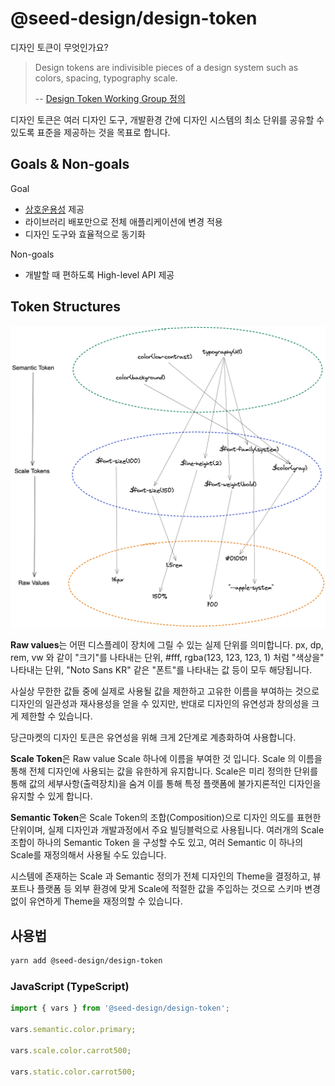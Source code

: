 # @seed-design/design-token

디자인 토큰이 무엇인가요?

> Design tokens are indivisible pieces of a design system such as colors, spacing, typography scale. 
>
> -- [Design Token Working Group 정의](https://github.com/design-tokens/community-group)

디자인 토큰은 여러 디자인 도구, 개발환경 간에 디자인 시스템의 최소 단위를 공유할 수 있도록 표준을 제공하는 것을 목표로 합니다.

## Goals & Non-goals

Goal
- [상호운용성](https://en.wikipedia.org/wiki/Interoperability) 제공
- 라이브러리 배포만으로 전체 애플리케이션에 변경 적용
- 디자인 도구와 효율적으로 동기화

Non-goals
- 개발할 때 편하도록 High-level API 제공

## Token Structures

![디자인 토큰 계층구조](design-token-explainer.png)

**Raw values**는 어떤 디스플레이 장치에 그릴 수 있는 실제 단위를 의미합니다. px, dp, rem, vw 와 같이 "크기"를 나타내는 단위, #fff, rgba(123, 123, 123, 1) 처럼 "색상을" 나타내는 단위, "Noto Sans KR" 같은 "폰트"를 나타내는 값 등이 모두 해당됩니다.

사실상 무한한 값들 중에 실제로 사용될 값을 제한하고 고유한 이름을 부여하는 것으로 디자인의 일관성과 재사용성을 얻을 수 있지만, 반대로 디자인의 유연성과 창의성을 크게 제한할 수 있습니다.

당근마켓의 디자인 토큰은 유연성을 위해 크게 2단계로 계층화하여 사용합니다.

**Scale Token**은 Raw value Scale 하나에 이름을 부여한 것 입니다. Scale 의 이름을 통해 전체 디자인에 사용되는 값을 유한하게 유지합니다. Scale은 미리 정의한 단위를 통해 값의 세부사항(출력장치)을 숨겨 이를 통해 특정 플랫폼에 불가지론적인 디자인을 유지할 수 있게 합니다.

**Semantic Token**은 Scale Token의 조합(Composition)으로 디자인 의도를 표현한 단위이며, 실제 디자인과 개발과정에서 주요 빌딩블럭으로 사용됩니다. 여러개의 Scale 조합이 하나의 Semantic Token 을 구성할 수도 있고, 여러 Semantic 이 하나의 Scale를 재정의해서 사용될 수도 있습니다.

시스템에 존재하는 Scale 과 Semantic 정의가 전체 디자인의 Theme을 결정하고, 뷰포트나 플랫폼 등 외부 환경에 맞게 Scale에 적절한 값을 주입하는 것으로 스키마 변경없이 유연하게 Theme을 재정의할 수 있습니다.

## 사용법

```bash
yarn add @seed-design/design-token
```

### JavaScript (TypeScript)

```ts
import { vars } from '@seed-design/design-token';

vars.semantic.color.primary;

vars.scale.color.carrot500;

vars.static.color.carrot500;
```
